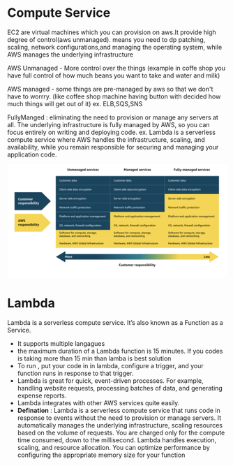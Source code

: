 # Compute Service

EC2 are virtual machines which you can provision on aws.It provide high degree of control(aws unmanaged). means you need to dp patching, scaling, network configurations,and managing the operating system, while AWS manages the underlying infrastructure

AWS Unmanaged - More control over the things (example in coffe shop you have full control of how much beans you want to take and water and milk)

AWS managed - some things are pre-managed by aws so that we don't have to worrry. (like coffee shop machine having button with decided how much things will get out of it) ex. ELB,SQS,SNS


FullyManged : eliminating the need to provision or manage any servers at all. The underlying infrastructure is fully managed by AWS, so you can focus entirely on writing and deploying code.
ex. Lambda is a serverless compute service where AWS handles the infrastructure, scaling, and availability, while you remain responsible for securing and managing your application code.

![ELB](03ManagedUnmanagedServcies.png)

# Lambda

Lambda is a serverless compute service. It’s also known as a Function as a Service. 
- It supports multiple langagues
- the maximum duration of a Lambda function is 15 minutes. If you codes is taking more than 15 min than lamba is best solution
- To run , put your code in in lambda, configure a trigger, and your function runs in response to that trigger. 
- Lambda is great for quick, event-driven processes. For example, handling website requests, processing batches of data, and generating expense reports.
- Lambda integrates with other AWS services quite easily. 
- **Defination** : Lambda is a serverless compute service that runs code in response to events without the need to provision or manage servers. It automatically manages the underlying infrastructure, scaling resources based on the volume of requests. You are charged only for the compute time consumed, down to the millisecond. Lambda handles execution, scaling, and resource allocation. You can optimize performance by configuring the appropriate memory size for your function
